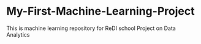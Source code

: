 # My-First-Machine-Learning-Project
This is machine learning repository for ReDI  school Project on Data Analytics

